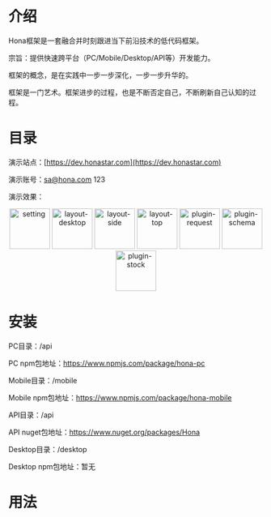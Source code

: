 ﻿# 介绍

Hona框架是一套融合并时刻跟进当下前沿技术的低代码框架。

宗旨：提供快速跨平台（PC/Mobile/Desktop/API等）开发能力。

框架的概念，是在实践中一步一步深化，一步一步升华的。

框架是一门艺术。框架进步的过程，也是不断否定自己，不断刷新自己认知的过程。

# 目录

演示站点：[https://dev.honastar.com](https://dev.honastar.com)

演示账号：sa@hona.com 123

演示效果：
<div style="text-align: center;">
  <img alt="setting" src="https://tool-dev.honastar.com/demo/setting.png" height="80"/>
  <img alt="layout-desktop" src="https://tool-dev.honastar.com/demo/layout-desktop.png" height="80"/>
  <img alt="layout-side" src="https://tool-dev.honastar.com/demo/layout-side.png" height="80"/>
  <img alt="layout-top" src="https://tool-dev.honastar.com/demo/layout-top.png" height="80"/>
  <img alt="plugin-request" src="https://tool-dev.honastar.com/demo/plugin-request.png" height="80"/>
  <img alt="plugin-schema" src="https://tool-dev.honastar.com/demo/plugin-schema.png" height="80"/>
  <img alt="plugin-stock" src="https://tool-dev.honastar.com/demo/plugin-stock.png" height="80"/>
</div>

# 安装

PC目录：/api

PC npm包地址：https://www.npmjs.com/package/hona-pc

Mobile目录：/mobile

Mobile npm包地址：https://www.npmjs.com/package/hona-mobile

API目录：/api

API nuget包地址：https://www.nuget.org/packages/Hona

Desktop目录：/desktop

Desktop npm包地址：暂无

# 用法
